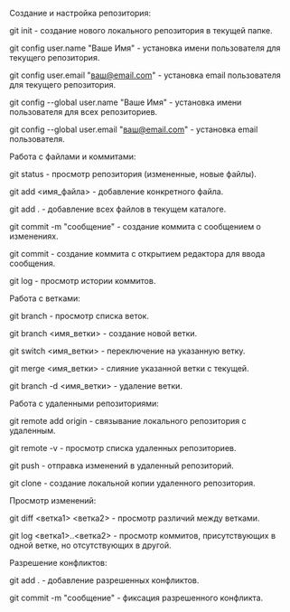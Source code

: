Создание и настройка репозитория:

git init - создание нового локального репозитория в текущей папке.

git config user.name "Ваше Имя" - установка имени пользователя для текущего репозитория.

git config user.email "ваш@email.com" - установка email пользователя для текущего репозитория.

git config --global user.name "Ваше Имя" - установка имени пользователя для всех репозиториев.

git config --global user.email "ваш@email.com" - установка email пользователя.

Работа с файлами и коммитами:

git status - просмотр репозитория (измененные, новые файлы).

git add <имя_файла> - добавление конкретного файла.

git add . - добавление всех файлов в текущем каталоге.

git commit -m "сообщение" - создание коммита с сообщением о изменениях.

git commit - создание коммита с открытием редактора для ввода сообщения.

git log - просмотр истории коммитов.

Работа с ветками:

git branch - просмотр списка веток.

git branch <имя_ветки> - создание новой ветки.

git switch <имя_ветки> - переключение на указанную ветку.

git merge <имя_ветки> - слияние указанной ветки с текущей.

git branch -d <имя_ветки> - удаление ветки.

Работа с удаленными репозиториями:

git remote add origin - связывание локального репозитория с удаленным.

git remote -v - просмотр списка удаленных репозиториев.

git push - отправка изменений в удаленный репозиторий.

git clone - создание локальной копии удаленного репозитория.

Просмотр изменений:

git diff <ветка1> <ветка2> - просмотр различий между ветками.

git log <ветка1>..<ветка2> - просмотр коммитов, присутствующих в одной ветке, но отсутствующих в другой.

Разрешение конфликтов:

git add . - добавление разрешенных конфликтов.

git commit -m "сообщение" - фиксация разрешенного конфликта.
